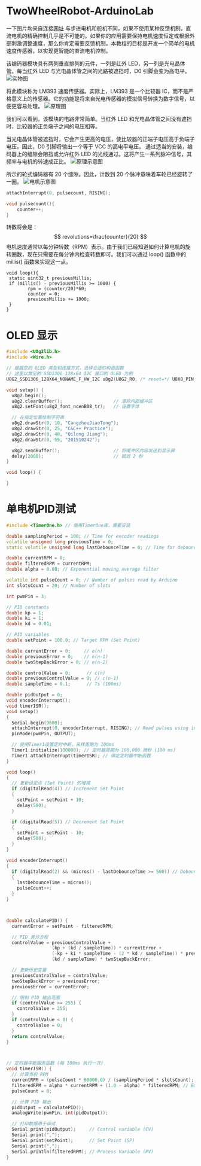 # TwoWheelRobot-ArduinoLab
一下图片均来自连接[网址](https://www.teachmemicro.com/lm393-ir-module-motor-speed-sensor/)
与步进电机和舵机不同，如果不使用某种反馈机制，直流电机的精确控制几乎是不可能的。如果你的应用需要保持电机速度恒定或根据外部刺激调整速度，那么你肯定需要反馈机制。本教程的目标是开发一个简单的电机速度传感器，以实现更智能的直流电机控制。

该编码器模块具有两列垂直排列的元件，一列是红外 LED，另一列是光电晶体管。每当红外 LED 与光电晶体管之间的光路被遮挡时，D0 引脚会变为高电平。
![实物图](img/real_img.png)

将此模块称为 LM393 速度传感器。实际上，LM393 是一个比较器 IC，而不是严格意义上的传感器。它的功能是将来自光电传感器的模拟信号转换为数字信号，以便更容易处理。
![原理图](img/lm393-speed-sensor-schematic.jpg)

我们可以看到，该模块的电路非常简单。当红外 LED 和光电晶体管之间没有遮挡时，比较器的正负端子之间的电压相等。

当光电晶体管被遮挡时，它会产生更高的电压，使比较器的正端子电压高于负端子电压。因此，D0 引脚将输出一个等于 VCC 的高电平电压。
通过适当的安装，编码器上的缝隙会阻挡或允许红外 LED 的光线通过。这将产生一系列脉冲信号，其频率与电机的转速成正比。
![原理示意图](img/wheel-encoder.jpg)

所示的轮式编码器有 20 个缝隙。因此，计数到 20 个脉冲意味着车轮已经旋转了一圈。
![电机示意图](img/motor_plus_encoder.png)

```c++
attachInterrupt(0, pulsecount, RISING);

void pulsecount(){
    counter++;
}
```
转数将会是：    
$$
revolutions=\frac{counter}{20}
$$
电机速度通常以每分钟转数（RPM）表示。由于我们已经知道如何计算电机的旋转圈数，现在只需要在每分钟内检查转数即可。我们可以通过 loop() 函数中的 millis() 函数来实现这一点。
```c++int rpm;
void loop(){
 static uint32_t previousMillis;
 if (millis() - previousMillis >= 1000) {
        rpm = (counter/20)*60;      
        counter = 0;
        previousMillis += 1000;
 }
}
```


# OLED 显示
```c++
#include <U8g2lib.h>
#include <Wire.h>

// 根据您的 OLED 类型和连接方式，选择合适的构造函数
// 这里以常见的 SSD1306 128x64 I2C 接口的 OLED 为例
U8G2_SSD1306_128X64_NONAME_F_HW_I2C u8g2(U8G2_R0, /* reset=*/ U8X8_PIN_NONE);

void setup() {
  u8g2.begin();
  u8g2.clearBuffer();                   // 清除内部缓冲区
  u8g2.setFont(u8g2_font_ncenB08_tr);   // 设置字体

  // 在指定位置绘制字符串
  u8g2.drawStr(0, 10, "CangzhouJiaoTong");
  u8g2.drawStr(0, 25, "C&C++ Practice");
  u8g2.drawStr(0, 40, "Qilong Jiang");
  u8g2.drawStr(0, 55, "201510242");

  u8g2.sendBuffer();                    // 将缓冲区内容发送到显示屏
  delay(2000);                          // 延迟 2 秒
}

void loop() {

}

```



# 单电机PID测试
```c++
#include <TimerOne.h> // 使用TimerOne库，需要安装

double samplingPeriod = 100; // Time for encoder readings
volatile unsigned long previousTime = 0;
static volatile unsigned long lastDebounceTime = 0; // Time for debounce

double currentRPM = 0;
double filteredRPM = currentRPM;
double alpha = 0.08; // Exponential moving average filter

volatile int pulseCount = 0; // Number of pulses read by Arduino
int slotsCount = 20; // Number of slots

int pwmPin = 3;

// PID constants
double kp = 1;
double ki = 1;
double kd = 0.01;

// PID variables
double setPoint = 100.0; // Target RPM (Set Point)

double currentError = 0;     // e(n)
double previousError = 0;    // e(n-1)
double twoStepBackError = 0; // e(n-2)

double controlValue = 0;      // c(n)
double previousControlValue = 0; // c(n-1)
double sampleTime = 0.1;      // Ts (100ms)

double pidOutput = 0;
void encoderInterrupt();
void timerISR();
void setup() 
{
  Serial.begin(9600);
  attachInterrupt(0, encoderInterrupt, RISING); // Read pulses using interrupt
  pinMode(pwmPin, OUTPUT);

  // 使用Timer1设置定时中断，采样周期为 100ms
  Timer1.initialize(100000); // 定时器周期为 100,000 微秒 (100 ms)
  Timer1.attachInterrupt(timerISR); // 绑定定时器中断函数
}

void loop() 
{
  // 更新设定点 (Set Point) 的增减
  if (digitalRead(4)) // Increment Set Point
  {
    setPoint = setPoint + 10;
    delay(500);
  }

  if (digitalRead(5)) // Decrement Set Point
  {
    setPoint = setPoint - 10;
    delay(500);
  }
}

void encoderInterrupt()
{
  if (digitalRead(2) && (micros() - lastDebounceTime >= 500)) // Debounce mechanism
  {
    lastDebounceTime = micros();
    pulseCount++;  
  }  
}



double calculatePID() {
  currentError = setPoint - filteredRPM;

  // PID 差分方程
  controlValue = previousControlValue + 
                 (kp + (kd / sampleTime)) * currentError +
                 (-kp + ki * sampleTime - (2 * kd / sampleTime)) * previousError +
                 (kd / sampleTime) * twoStepBackError;

  // 更新历史变量
  previousControlValue = controlValue;
  twoStepBackError = previousError;
  previousError = currentError;

  // 限制 PID 输出范围
  if (controlValue >= 255) {
    controlValue = 255;
  }
  if (controlValue < 0) {
    controlValue = 0;
  }
  return controlValue;
}



// 定时器中断服务函数 (每 100ms 执行一次)
void timerISR() {
  // 计算当前 RPM
  currentRPM = (pulseCount * 60000.0) / (samplingPeriod * slotsCount);
  filteredRPM = alpha * currentRPM + (1.0 - alpha) * filteredRPM; // Exponential moving average filter
  pulseCount = 0;

  // 计算 PID 输出
  pidOutput = calculatePID();
  analogWrite(pwmPin, int(pidOutput));

  // 打印数据用于调试
  Serial.print(pidOutput);     // Control variable (CV)
  Serial.print(",");
  Serial.print(setPoint);      // Set Point (SP)
  Serial.print(",");
  Serial.println(filteredRPM); // Process Variable (PV)
}
```

